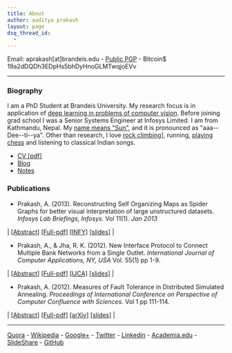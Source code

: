 ```yaml
---
title: About
author: aaditya prakash
layout: page
dsq_thread_id:
  - 
---
```


Email: aprakash[at]brandeis.edu - [Public PGP](https://raw.githubusercontent.com/iamaaditya/iamaaditya.github.io/master/pgp_public_aaditya.txt) - Bitcoin$ 19a2dDQDh3EDpHs5bhDyHnoGLMTwqjoEVv 

* * *


### <a name="biography" id="biography"></a>Biography

I am a PhD Student at Brandeis University. My research focus is in application of [deep learning in problems of computer vision]({{site.baseurl}}/notes/research/). Before joining grad school I was a Senior Systems Engineer at Infosys Limited. I am from Kathmandu, Nepal. My [name means "Sun"]({{site.baseurl}}/notes/name/), and it is pronounced as "aaa--Dee--ti--ya". Other than research, I love [rock climbing]({{site.baseurl}}/notes/climbing/)], running, [playing chess]({{site.baseurl}}/notes/chess/) and listening to classical Indian songs.

*   [CV [pdf]](http://www.cs.brandeis.edu//~aprakash/CV.pdf)
*   [Blog]({{site.url}})
*   [Notes]({{site.baseurl}}/notes/)


### Publications

*   Prakash, A. (2013). Reconstructing Self Organizing Maps as Spider Graphs for better visual interpretation of large unstructured datasets. _Infosys Lab Briefings, Infosys._ Vol 11(1). _Jan 2013_


| [[Abstract]](http://aaditya.info/research/abstract_graph.txt) [[Full-pdf]](http://aaditya.info/research/graph.pdf) [[INFY]](http://www.infosys.com/infosys-labs/publications/infosyslabs-briefings/Pages/bigdata-challenges-opportunities.aspx) [[slides]](http://aaditya.info/research/slides_graph.pdf) |


*   Prakash, A., & Jha, R. K. (2012). New Interface Protocol to Connect Multiple Bank Networks from a Single Outlet. _International Journal of Computer Applications, NY, USA_ Vol. 55(1) pp 1-9.


| [[Abstract]](http://aaditya.info/research/abstract_protocol.txt) [[Full-pdf]](http://aaditya.info/research/protocol.pdf) [[IJCA]](http://www.ijcaonline.org/archives/volume55/number12/8804-3034) [[slides]](http://aaditya.info/research/slides_protocol.pdf) |


*   Prakash, A. (2012). Measures of Fault Tolerance in Distributed Simulated Annealing. _Proceedings of International Conference on Perspective of Computer Confluence with Sciences._ Vol 1 pp 111-114\.


| [[Abstract]](http://aaditya.info/research/abstract_fault.txt) [[Full-pdf]](http://aaditya.info/research/fault.pdf) [[arXiv]](http://arxiv.org/abs/1212.3295) [[slides]](http://aaditya.info/research/slides_fault.pdf) |


* * *

[Quora](http://www.quora.com/Aaditya-Prakash) - [Wikipedia](http://en.wikipedia.org/wiki/User:Iamaaditya) - [Google+](https://plus.google.com/u/0/100303074762902184969?rel=author) - [Twitter](http://twitter.com/aaditya_prakash) - [Linkedin](https://in.linkedin.com/in/aaditya-prakash-68453338) - [Academia.edu](http://infosys.academia.edu/aadityaprakash) - [SlideShare](http://www.slideshare.net/aadityaprakash/) - [GitHub](https://github.com/iamaaditya)

